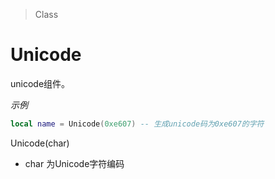 > Class

# Unicode

unicode组件。

*示例*

```lua
local name = Unicode(0xe607) -- 生成unicode码为0xe607的字符
```

Unicode(char)

* char 为Unicode字符编码


